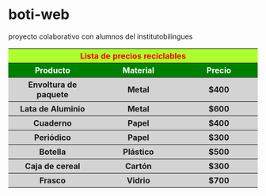 # boti-web
proyecto colaborativo con alumnos del institutobilingues
<!DOCTYPE html>
<html lang="en">
<head>
    <meta charset="UTF-8">
    <meta http-equiv="X-UA-Compatible" content="IE=edge">
    <meta name="viewport" content="width=device-width, initial-scale=1.0">
    <title>Tabla de precios reciclables</title>
</head>
<body>
    <table bgcolor="black" width="1500">
            <tr bgcolor="greenyellow">
                <th colspan="8" style="color:red">Lista de precios reciclables</th>
            </tr>
            <tr bgcolor="green" align="center">
                <th width="500" style="color:white">Producto</th>
                <th width="500" style="color:white">Material</th>
                <th width="500" style="color:white">Precio</th>
            </tr>
            <tr bgcolor="lightgrey" align="center">
                <th width="500">Envoltura de paquete</th>
                <th width="500">Metal</th>
                <th width="500">$400</th>
            </tr>
            <tr bgcolor="lightgrey" align="center">
                <th width="500">Lata de Aluminio</th>
                <th width="500">Metal</th>
                <th width="500">$600</th>
            </tr>
            <tr bgcolor="lightgrey" align="center">
                <th width="500">Cuaderno</th>
                <th width="500">Papel</th>
                <th width="500">$400</th>
            </tr>
            <tr bgcolor="lightgrey" align="center">
                <th width="500">Periódico</th>
                <th width="500">Papel</th>
                <th width="500">$300</th>
            </tr>
            <tr bgcolor="lightgrey" align="center">
                <th width="500">Botella</th>
                <th width="500">Plástico</th>
                <th width="500">$500</th>
            </tr>
            <tr bgcolor="lightgrey" align="center">
                <th width="500">Caja de cereal</th>
                <th width="500">Cartón</th>
                <th width="500">$300</th>
            </tr>
            <tr bgcolor="lightgrey" align="center">
                <th width="500">Frasco</th>
                <th width="500">Vidrio</th>
                <th width="500">$700</th>
            </tr>
    </table>
</body>
</html>